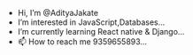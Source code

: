 -  Hi, I’m @AdityaJakate
-  I’m interested in  JavaScript,Databases...
-  I’m currently learning React native & Django...
- 📫 How to reach me  9359655893...

<!---
AdityaJakate/AdityaJakate is a ✨ special ✨ repository because its `README.md` (this file) appears on your GitHub profile.
You can click the Preview link to take a look at your changes.
--->
